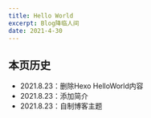 ```yaml
---
title: Hello World
excerpt: Blog降临人间
date: 2021-4-30
---
```


## 本页历史

- 2021.8.23：删除Hexo HelloWorld内容
- 2021.8.23：添加简介
- 2021.8.23：自制博客主题
